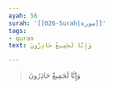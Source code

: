 ```yaml
---
ayah: 56
surah: '[[026-Surah|سورة]]'
tags:
- quran
text: وَإِنَّا لَجَمِيعٌ حَاذِرُونَ

---
```

> وَإِنَّا لَجَمِيعٌ حَاذِرُونَ
